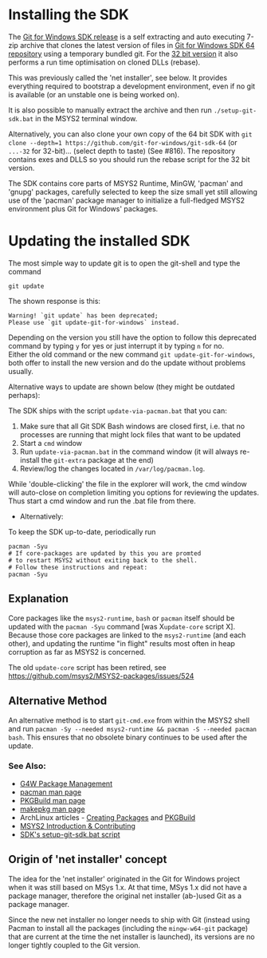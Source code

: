 # Installing the SDK

The [Git for Windows SDK release](https://github.com/git-for-windows/build-extra/releases/latest) is a self extracting and auto executing 7-zip archive that clones the latest version of files in [Git for Windows SDK 64 repository](https://github.com/git-for-windows/git-sdk-64`) using a temporary bundled git. For the [32 bit version](https://github.com/git-for-windows/git-sdk-32`) it also performs a run time optimisation on cloned DLLs (rebase).

This was previously called the 'net installer', see below. It provides everything required to bootstrap a development environment, even if no git is available (or an unstable one is being worked on).

It is also possible to manually extract the archive and then run `./setup-git-sdk.bat` in the MSYS2 terminal window.

Alternatively, you can also clone your own copy of the 64 bit SDK with `git clone --depth=1 https://github.com/git-for-windows/git-sdk-64` (or `...-32` for 32-bit)... (select depth to taste) (See #816). The repository contains exes and DLLS so you should run the rebase script for the 32 bit version.

The SDK contains core parts of MSYS2 Runtime, MinGW, 'pacman' and 'gnupg' packages, carefully selected to
keep the size small yet still allowing use of the 'pacman' package manager to initialize a full-fledged MSYS2 environment
plus Git for Windows' packages.

# Updating the installed SDK

The most simple way to update git is to open the git-shell and type the command
```
git update
```
The shown response is this:
```
Warning! `git update` has been deprecated;
Please use `git update-git-for-windows` instead.
```
Depending on the version you still have the option to follow this deprecated command by typing `y` for yes or just interrupt it by typing `n` for no.  
Either the old command or the new command `git update-git-for-windows`, both offer to install the new version and do the update without problems usually.  

Alternative ways to update are shown below (they might be outdated perhaps):

The SDK ships with the script `update-via-pacman.bat` that you can:

1. 	Make sure that all Git SDK Bash windows are closed first,
 i.e. that no processes are running that might lock files that want to be updated
1. 	Start a `cmd` window
1. 	Run `update-via-pacman.bat` in the command window (it will always re-install the `git-extra` package at the end)
1. 	Review/log the changes located in `/var/log/pacman.log`.

While 'double-clicking' the file in the explorer will work, the cmd window will auto-close on completion limiting you options for reviewing the updates. Thus start a cmd window and run the .bat file from there.

* Alternatively:

To keep the SDK up-to-date, periodically run

	pacman -Syu
	# If core-packages are updated by this you are promted
	# to restart MSYS2 without exiting back to the shell.
	# Follow these instructions and repeat:
	pacman -Syu

## Explanation

Core packages like the `msys2-runtime`, `bash` or `pacman` itself should be updated
with the `pacman -Syu` command [was X`update-core` script X]. Because those core packages are linked to the
`msys2-runtime` (and each other), and updating the runtime "in flight" results most
often in heap corruption as far as MSYS2 is concerned.

The old `update-core` script has been retired, see https://github.com/msys2/MSYS2-packages/issues/524

## Alternative Method

An alternative method is to start `git-cmd.exe` from within the MSYS2 shell and run `pacman -Sy --needed msys2-runtime && pacman -S --needed pacman bash`. This ensures that no obsolete binary continues to be used after the
update.

### See Also:

* [G4W Package Management](https://github.com/git-for-windows/git/wiki/Package-management)
* [pacman man page](https://www.archlinux.org/pacman/pacman.8.html)
* [PKGBuild man page](https://www.archlinux.org/pacman/PKGBUILD.5.html)
* [makepkg man page](https://www.archlinux.org/pacman/makepkg.8.html)
* ArchLinux articles - [Creating Packages](https://wiki.archlinux.org/index.php/Creating_packages) and [PKGBuild](https://wiki.archlinux.org/index.php/PKGBUILD)
* [MSYS2 Introduction & Contributing](http://sourceforge.net/p/msys2/wiki/Contributing%20to%20MSYS2/)
* [SDK's setup-git-sdk.bat script](https://github.com/git-for-windows/build-extra/blob/HEAD/sdk-installer/setup-git-sdk.bat)

## Origin of 'net installer' concept

The idea for the 'net installer' originated in the Git for Windows
project when it was still based on MSys 1.x. At that time, MSys 1.x did
not have a package manager, therefore the original net installer
(ab-)used Git as a package manager.

Since the new net installer no longer needs to ship with Git (instead using Pacman to install all the packages (including the `mingw-w64-git` package) that are current at the time the net installer is launched), its versions are no longer tightly coupled to the Git version.
